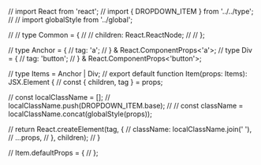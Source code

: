 // import React from 'react';
// import { DROPDOWN_ITEM } from '../../type';
// // import globalStyle from '../global';

// // type Common = {
// //   children: React.ReactNode;
// // };

// type Anchor = {
//   tag: 'a';
// } & React.ComponentProps<'a'>;
// type Div = {
//   tag: 'button';
// } & React.ComponentProps<'button'>;

// type Items = Anchor | Div;
// export default function Item(props: Items): JSX.Element {
//   const { children, tag } = props;

//   const localClassName = [];
//   localClassName.push(DROPDOWN_ITEM.base);
//   // const className = localClassName.concat(globalStyle(props));

//   return React.createElement(tag, {
//     className: localClassName.join(' '),
//     ...props,
//   }, children);
// }

// Item.defaultProps = {
// };

